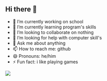 ## Hi there 👋



- 🔭 I’m currently working on school
- 🌱 I’m currently learning program's skills
- 👯 I’m looking to collaborate on nothing
- 🤔 I’m looking for help with computer skill's
- 💬 Ask me about anything
- 📫 How to reach me: github
- 😄 Pronouns: he/him
- ⚡ Fun fact: i like playing games

![](https://media1.tenor.com/m/_VZMHoUXhI4AAAAC/sasuke-thinking.gif)
